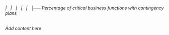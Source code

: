 ###### |   |   |   |   |   ├── Percentage of critical business functions with contingency plans

*Add content here*